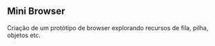 ## Mini Browser ##

Criação de um protótipo de browser explorando recursos de fila, pilha, objetos etc.
